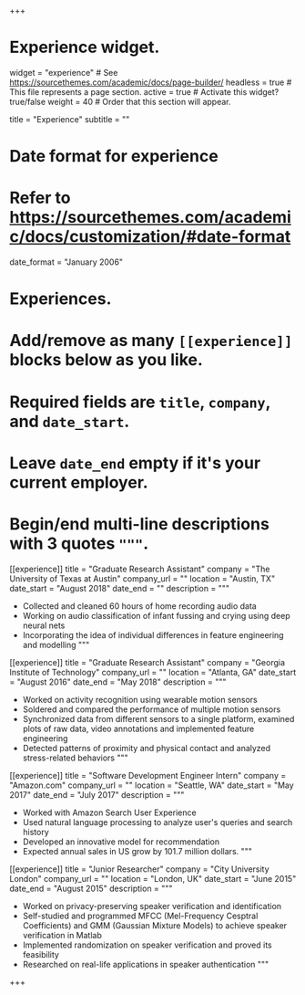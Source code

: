 +++
# Experience widget.
widget = "experience"  # See https://sourcethemes.com/academic/docs/page-builder/
headless = true  # This file represents a page section.
active = true  # Activate this widget? true/false
weight = 40  # Order that this section will appear.

title = "Experience"
subtitle = ""

# Date format for experience
#   Refer to https://sourcethemes.com/academic/docs/customization/#date-format
date_format = "January 2006"

# Experiences.
#   Add/remove as many `[[experience]]` blocks below as you like.
#   Required fields are `title`, `company`, and `date_start`.
#   Leave `date_end` empty if it's your current employer.
#   Begin/end multi-line descriptions with 3 quotes `"""`.
[[experience]]
  title = "Graduate Research Assistant"
  company = "The University of Texas at Austin"
  company_url = ""
  location = "Austin, TX"
  date_start = "August 2018"
  date_end = ""
  description = """
  * Collected and cleaned 60 hours of home recording audio data
  * Working on audio classification of infant fussing and crying using deep neural nets
  * Incorporating the idea of individual differences in feature engineering and modelling
  """
  
[[experience]]
  title = "Graduate Research Assistant"
  company = "Georgia Institute of Technology"
  company_url = ""
  location = "Atlanta, GA"
  date_start = "August 2016"
  date_end = "May 2018"
  description = """
  * Worked on activity recognition using wearable motion sensors 
  * Soldered and compared the performance of multiple motion sensors 
  * Synchronized data from different sensors to a single platform, examined plots of raw data, video annotations and implemented feature engineering
  * Detected patterns of proximity and physical contact and analyzed stress-related behaviors 
  """
  
 
[[experience]]
  title = "Software Development Engineer Intern"
  company = "Amazon.com"
  company_url = ""
  location = "Seattle, WA"
  date_start = "May 2017"
  date_end = "July 2017"
  description = """
  * Worked with Amazon Search User Experience
  * Used natural language processing to analyze user's queries and search history
  * Developed an innovative model for recommendation
  * Expected annual sales in US grow by 101.7 million dollars.
  """
  
 [[experience]]
  title = "Junior Researcher"
  company = "City University London"
  company_url = ""
  location = "London, UK"
  date_start = "June 2015"
  date_end = "August 2015"
  description = """
  * Worked on privacy-preserving speaker verification and identification
  * Self-studied and programmed MFCC (Mel-Frequency Cesptral Coefficients) and GMM (Gaussian Mixture Models) to achieve speaker verification in Matlab
  * Implemented randomization on speaker verification and proved its feasibility
  * Researched on real-life applications in speaker authentication 
  """



+++
